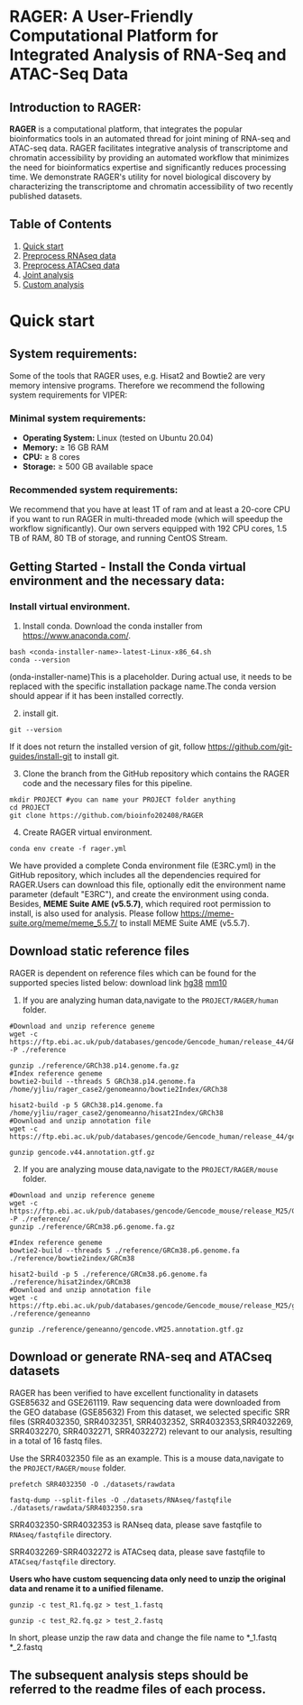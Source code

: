 # **RAGER: A User-Friendly Computational Platform for Integrated Analysis of RNA-Seq and ATAC-Seq Data**

## Introduction to RAGER:
**RAGER** is a computational platform, that integrates the popular bioinformatics tools in an automated thread for joint mining of RNA-seq and ATAC-seq data. RAGER facilitates integrative analysis of transcriptome and chromatin accessibility by providing an automated workflow that minimizes the need for bioinformatics expertise and significantly reduces processing time. We demonstrate RAGER's utility for novel biological discovery by characterizing the transcriptome and chromatin accessibility of two recently published datasets.

## Table of Contents
1. [Quick start](https://github.com/yjliu15924/RAGER/blob/main/RAGER_github/README.md#quick-start)
2. [Preprocess RNAseq data](https://github.com/yjliu15924/RAGER/blob/main/RAGER_github/Scripts/Preprocess_RNAseq/RNAseq_analysis.md)
3. [Preprocess ATACseq data](https://github.com/yjliu15924/RAGER/blob/main/RAGER_github/Scripts/Preprocess_ATACseq/ATACseq_analysis.md) 
4. [Joint analysis](https://github.com/yjliu15924/RAGER/blob/main/RAGER_github/Scripts/Joint_analysis/Joint_analysis.md)
5. [Custom analysis](https://github.com/yjliu15924/RAGER/blob/main/RAGER_github/Scripts/Custom_analysis/Custom_analysis.md)

# **Quick start**
## System requirements:
Some of the tools that RAGER uses, e.g. Hisat2 and Bowtie2 are very memory intensive programs. Therefore we recommend the following system requirements for VIPER:

### Minimal system requirements:
- **Operating System:** Linux (tested on Ubuntu 20.04)  
- **Memory:** ≥ 16 GB RAM  
- **CPU:** ≥ 8 cores 
- **Storage:** ≥ 500 GB available space  

### Recommended system requirements:
We recommend that you have at least 1T of ram and at least a 20-core CPU if you want to run RAGER in multi-threaded mode (which will speedup the workflow significantly). Our own servers equipped with 192 CPU cores, 1.5 TB of RAM, 80 TB of storage, and running CentOS Stream.


## Getting Started - Install the Conda virtual environment and the necessary data: 

### Install virtual environment.
1. Install conda. Download the conda installer from https://www.anaconda.com/. 
```
bash <conda-installer-name>-latest-Linux-x86_64.sh
conda --version
```
(onda-installer-name)This is a placeholder. During actual use, it needs to be replaced with the specific installation package name.The conda version should appear if it has been installed correctly.

2. install git.
```
git --version
```
If it does not return the installed version of git, follow https://github.com/git-guides/install-git to install git.

3. Clone the branch from the GitHub repository which contains the RAGER code and the necessary files for this pipeline.
```
mkdir PROJECT #you can name your PROJECT folder anything
cd PROJECT
git clone https://github.com/bioinfo202408/RAGER
```


4. Create RAGER virtual environment.
```
conda env create -f rager.yml
```
We have provided a complete Conda environment file (E3RC.yml) in the GitHub repository, which includes all the dependencies required for RAGER.Users can download this file, optionally edit the environment name parameter (default "E3RC"), and create the environment using conda. Besides, **MEME Suite AME (v5.5.7)**, which required root permission to install, is also used for analysis. Please follow https://meme-suite.org/meme/meme_5.5.7/ to install MEME Suite AME (v5.5.7).

## Download static reference files
RAGER is dependent on reference files which can be found for the supported species listed below: download link [hg38](https://ftp.ebi.ac.uk/pub/databases/gencode/Gencode_human/release_44/) [mm10](https://ftp.ebi.ac.uk/pub/databases/gencode/Gencode_mouse/release_M25/)


1. If you are analyzing human data,navigate to the `PROJECT/RAGER/human` folder.
```
#Download and unzip reference geneme
wget -c https://ftp.ebi.ac.uk/pub/databases/gencode/Gencode_human/release_44/GRCh38.p14.genome.fa.gz -P ./reference

gunzip ./reference/GRCh38.p14.genome.fa.gz
#Index reference geneme
bowtie2-build --threads 5 GRCh38.p14.genome.fa /home/yjliu/rager_case2/genomeanno/bowtie2Index/GRCh38

hisat2-build -p 5 GRCh38.p14.genome.fa /home/yjliu/rager_case2/genomeanno/hisat2Index/GRCh38
#Download and unzip annotation file
wget -c https://ftp.ebi.ac.uk/pub/databases/gencode/Gencode_human/release_44/gencode.v44.annotation.gtf.gz

gunzip gencode.v44.annotation.gtf.gz
```
2. If you are analyzing mouse data,navigate to the `PROJECT/RAGER/mouse` folder.

```
#Download and unzip reference geneme
wget -c https://ftp.ebi.ac.uk/pub/databases/gencode/Gencode_mouse/release_M25/GRCm38.p6.genome.fa.gz -P ./reference/
gunzip ./reference/GRCm38.p6.genome.fa.gz

#Index reference geneme
bowtie2-build --threads 5 ./reference/GRCm38.p6.genome.fa ./reference/bowtie2index/GRCm38

hisat2-build -p 5 ./reference/GRCm38.p6.genome.fa ./reference/hisat2index/GRCm38
#Download and unzip annotation file
wget -c https://ftp.ebi.ac.uk/pub/databases/gencode/Gencode_mouse/release_M25/gencode.vM25.annotation.gtf.gz ./reference/geneanno

gunzip ./reference/geneanno/gencode.vM25.annotation.gtf.gz
```

## Download or generate RNA-seq and ATACseq datasets
RAGER has been verified to have excellent functionality in datasets GSE85632 and GSE261119.
Raw sequencing data were downloaded from the GEO database (GSE85632) From this dataset, we selected specific SRR files (SRR4032350, SRR4032351, SRR4032352, SRR4032353,SRR4032269, SRR4032270, SRR4032271, SRR4032272) relevant to our analysis, resulting in a total of 16 fastq files.

Use the SRR4032350 file as an example. This is a mouse data,navigate to the `PROJECT/RAGER/mouse` folder.
```
prefetch SRR4032350 -O ./datasets/rawdata

fastq-dump --split-files -O ./datasets/RNAseq/fastqfile ./datasets/rawdata/SRR4032350.sra 
```
SRR4032350-SRR4032353 is RANseq data, please save fastqfile to `RNAseq/fastqfile` directory.

SRR4032269-SRR4032272 is ATACseq data, please save fastqfile to `ATACseq/fastqfile` directory.

**Users who have custom sequencing data only need to unzip the original data and rename it to a unified filename.**
```
gunzip -c test_R1.fq.gz > test_1.fastq

gunzip -c test_R2.fq.gz > test_2.fastq
```
In short, please unzip the raw data and change the file name to *_1.fastq *_2.fastq
## **The subsequent analysis steps should be referred to the readme files of each process.**




